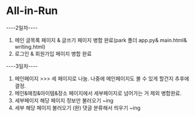 # All-in-Run
----2일차----
1) 메인 글목록 페이지 & 글쓰기 페이지 병합 완료(park 폴더 app.py& main.html& writing.html)
2) 로그인 & 회원가입 페이지 병합 완료

----3일차----
1) 메인페이지 >>> 세 페이지로 나눔. 나중에 메인페이지도 볼 수 있게 할건지 추후에 결정.
2) 메인&매칭&아이템&장소 페이지에서 세부페이지로 넘어가는 거 제외 병합완료.
3) 세부페이지 해당 페이지 정보만 불러오기 ~ing
4) 세부 해당 페이지 불러오기 (완) 댓글 분류해서 띄우기 ~ing